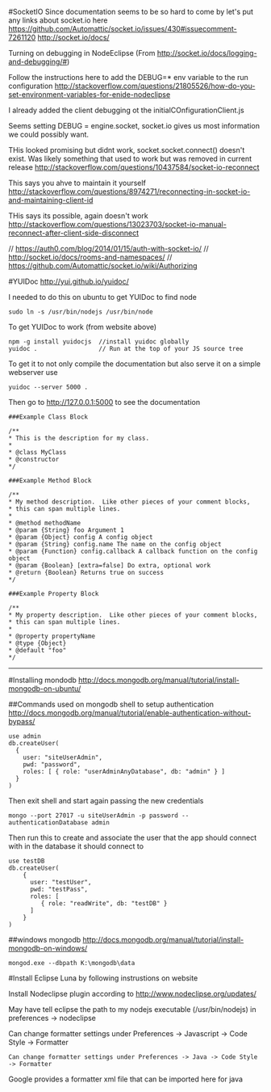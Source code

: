 


#SocketIO
Since documentation seems to be so hard to come by let's put any links about socket.io here
https://github.com/Automattic/socket.io/issues/430#issuecomment-7261120 
http://socket.io/docs/

Turning on debugging in NodeEclipse (From http://socket.io/docs/logging-and-debugging/#)

Follow the instructions here to add the DEBUG=* env variable to the run configuration
    http://stackoverflow.com/questions/21805526/how-do-you-set-environment-variables-for-enide-nodeclipse
    
I already added the client debugging ot the initialCOnfigurationClient.js

  Seems setting DEBUG = engine.socket, socket.io gives us most information we could possibly want.
  
 THis looked promising but didnt work, socket.socket.connect() doesn't exist. Was likely something that used to work but was removed in current release
      http://stackoverflow.com/questions/10437584/socket-io-reconnect
    
This says you ahve to maintain it yourself
    http://stackoverflow.com/questions/8974271/reconnecting-in-socket-io-and-maintaining-client-id
    
THis says its possible, again doesn't work
    http://stackoverflow.com/questions/13023703/socket-io-manual-reconnect-after-client-side-disconnect
    
  // https://auth0.com/blog/2014/01/15/auth-with-socket-io/
  // http://socket.io/docs/rooms-and-namespaces/
  // https://github.com/Automattic/socket.io/wiki/Authorizing


#YUIDoc 
http://yui.github.io/yuidoc/

I needed to do this on ubuntu to get YUIDoc to find node

    sudo ln -s /usr/bin/nodejs /usr/bin/node
  
To get YUIDoc to work (from website above)

    npm -g install yuidocjs  //install yuidoc globally
    yuidoc .                 // Run at the top of your JS source tree

    
To get it to not only compile the documentation but also serve it on a simple webserver use

    yuidoc --server 5000 . 


Then go to http://127.0.0.1:5000 to see the documentation

    ###Example Class Block
    
    /**
    * This is the description for my class.
    *
    * @class MyClass
    * @constructor
    */
    
    ###Example Method Block
    
    /**
    * My method description.  Like other pieces of your comment blocks, 
    * this can span multiple lines.
    *
    * @method methodName
    * @param {String} foo Argument 1
    * @param {Object} config A config object
    * @param {String} config.name The name on the config object
    * @param {Function} config.callback A callback function on the config object
    * @param {Boolean} [extra=false] Do extra, optional work
    * @return {Boolean} Returns true on success
    */
    
    ###Example Property Block
    
    /**
    * My property description.  Like other pieces of your comment blocks, 
    * this can span multiple lines.
    * 
    * @property propertyName
    * @type {Object}
    * @default "foo"
    */

_______________________________________________________________________________________
#Installing mondodb
http://docs.mongodb.org/manual/tutorial/install-mongodb-on-ubuntu/

##Commands used on mongodb shell to setup authentication
http://docs.mongodb.org/manual/tutorial/enable-authentication-without-bypass/

    use admin
    db.createUser(
      {
        user: "siteUserAdmin",
        pwd: "password",
        roles: [ { role: "userAdminAnyDatabase", db: "admin" } ]
      }
    )

Then exit shell and start again passing the new credentials

    mongo --port 27017 -u siteUserAdmin -p password --authenticationDatabase admin

Then run this to create and associate the user that the app should connect with in the database it should connect to

    use testDB
    db.createUser(
        {
          user: "testUser",
          pwd: "testPass",
          roles: [
             { role: "readWrite", db: "testDB" }
          ]
        }
    )



##windows mongodb 
http://docs.mongodb.org/manual/tutorial/install-mongodb-on-windows/

    mongod.exe --dbpath K:\mongodb\data



#Install Eclipse Luna by following instrustions on website

Install Nodeclipse plugin according to http://www.nodeclipse.org/updates/

May have tell eclipse the path to my nodejs executable (/usr/bin/nodejs) in preferences -> nodeclipse

Can change formatter settings under 
    Preferences -> Javascript -> Code Style -> Formatter

    Can change formatter settings under Preferences -> Java -> Code Style -> Formatter

Google provides a formatter xml file that can be imported here for java 
  
  



